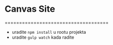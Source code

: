 # Canvas Site
====================================
- uradite ```npm install``` u rootu projekta
- uradite ```gulp watch``` kada radite